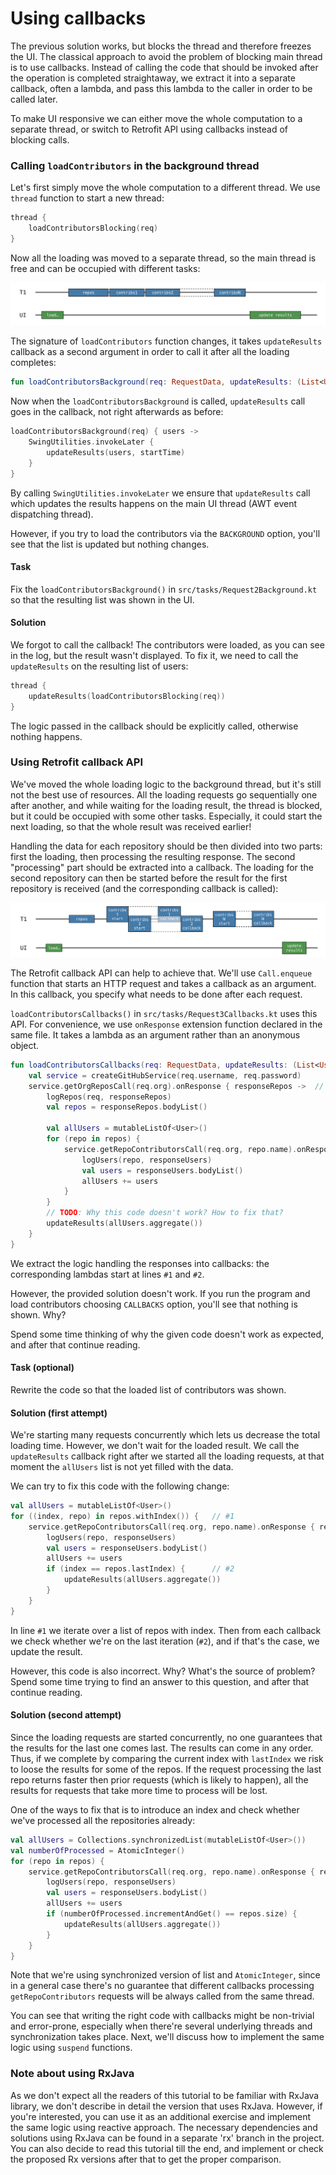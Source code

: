 # Using callbacks

The previous solution works, but blocks the thread and therefore freezes the UI.
The classical approach to avoid the problem of blocking main thread is to use callbacks.
Instead of calling the code that should be invoked after the operation is completed straightaway,
we extract it into a separate callback, often a lambda, and pass this lambda to the caller in order to be called later.

To make UI responsive we can either move the whole computation to a separate thread, or switch to
Retrofit API using callbacks instead of blocking calls.

### Calling `loadContributors` in the background thread

Let's first simply move the whole computation to a different thread.
We use `thread` function to start a new thread:

```kotlin
thread {
    loadContributorsBlocking(req)
}
```

Now all the loading was moved to a separate thread, so the main thread is free and can be occupied with different tasks:  

![](./assets/3-callbacks/Background.png)

The signature of `loadContributors` function changes, it takes `updateResults` callback as a second argument in order to call
it after all the loading completes:

```kotlin
fun loadContributorsBackground(req: RequestData, updateResults: (List<User>) -> Unit)
```

Now when the `loadContributorsBackground` is called, `updateResults` call goes in the callback, not right afterwards as before:

```kotlin
loadContributorsBackground(req) { users ->
    SwingUtilities.invokeLater {
        updateResults(users, startTime)
    }
}
```

By calling `SwingUtilities.invokeLater` we ensure that `updateResults` call which updates the results happens on the main UI thread
(AWT event dispatching thread).

However, if you try to load the contributors via the `BACKGROUND` option, you'll see that the list is updated but nothing changes.

#### Task

Fix the `loadContributorsBackground()` in `src/tasks/Request2Background.kt` so that the resulting list was shown in the UI.

#### Solution

We forgot to call the callback! The contributors were loaded, as you can see in the log, but the result wasn't displayed.
To fix it, we need to call the `updateResults` on the resulting list of users:

```kotlin
thread {
    updateResults(loadContributorsBlocking(req))
}
```

The logic passed in the callback should be explicitly called, otherwise nothing happens.  

### Using Retrofit callback API

We've moved the whole loading logic to the background thread, but it's still not the best use of resources. 
All the loading requests go sequentially one after another, and while waiting for the loading result,
the thread is blocked, but it could be occupied with some other tasks. Especially, it could start the next loading,
so that the whole result was received earlier!

Handling the data for each repository should be then divided into two parts:
first the loading, then processing the resulting response.
The second "processing" part should be extracted into a callback.
The loading for the second repository can then be started before the result for the first repository
is received (and the corresponding callback is called): 

![](./assets/3-callbacks/Callbacks.png)

The Retrofit callback API can help to achieve that.
We'll use `Call.enqueue` function that starts an HTTP request and takes a callback as an argument.
In this callback, you specify what needs to be done after each request.

`loadContributorsCallbacks()` in `src/tasks/Request3Callbacks.kt` uses this API.
For convenience, we use `onResponse` extension function declared in the same file.
It takes a lambda as an argument rather than an anonymous object.

```kotlin
fun loadContributorsCallbacks(req: RequestData, updateResults: (List<User>) -> Unit) {
    val service = createGitHubService(req.username, req.password)
    service.getOrgReposCall(req.org).onResponse { responseRepos ->  // #1
        logRepos(req, responseRepos)
        val repos = responseRepos.bodyList()
        
        val allUsers = mutableListOf<User>()
        for (repo in repos) {
            service.getRepoContributorsCall(req.org, repo.name).onResponse { responseUsers ->   // #2
                logUsers(repo, responseUsers)
                val users = responseUsers.bodyList()
                allUsers += users
            }
        }
        // TODO: Why this code doesn't work? How to fix that?
        updateResults(allUsers.aggregate())
    }
}
```

We extract the logic handling the responses into callbacks: the corresponding lambdas start at lines `#1` and `#2`. 

However, the provided solution doesn't work.
If you run the program and load contributors choosing `CALLBACKS` option, you'll see that nothing is shown. Why?

Spend some time thinking of why the given code doesn't work as expected, and after that continue reading.

#### Task (optional)

Rewrite the code so that the loaded list of contributors was shown.

#### Solution (first attempt)

We're starting many requests concurrently which lets us decrease the total loading time.
However, we don't wait for the loaded result.
We call the `updateResults` callback right after we started all the loading requests,
at that moment the `allUsers` list is not yet filled with the data.

We can try to fix this code with the following change:

```kotlin
val allUsers = mutableListOf<User>()
for ((index, repo) in repos.withIndex()) {   // #1
    service.getRepoContributorsCall(req.org, repo.name).onResponse { responseUsers ->
        logUsers(repo, responseUsers)
        val users = responseUsers.bodyList()
        allUsers += users
        if (index == repos.lastIndex) {      // #2
            updateResults(allUsers.aggregate())
        }
    }
}  
```

In line `#1` we iterate over a list of repos with index.
Then from each callback we check whether we're on the last iteration (`#2`), and if that's the case,
we update the result.

However, this code is also incorrect. Why? What's the source of problem?
Spend some time trying to find an answer to this question, and after that continue reading.

#### Solution (second attempt)

Since the loading requests are started concurrently, no one guarantees that the results for the last one comes last.
The results can come in any order.
Thus, if we complete by comparing the current index with `lastIndex` we risk to loose the results for some of the repos.
If the request processing the last repo returns faster then prior requests (which is likely to happen),
all the results for requests that take more time to process will be lost.

One of the ways to fix that is to introduce an index and check whether we've processed all the repositories already:

```kotlin
val allUsers = Collections.synchronizedList(mutableListOf<User>())
val numberOfProcessed = AtomicInteger()
for (repo in repos) {
    service.getRepoContributorsCall(req.org, repo.name).onResponse { responseUsers ->
        logUsers(repo, responseUsers)
        val users = responseUsers.bodyList()
        allUsers += users
        if (numberOfProcessed.incrementAndGet() == repos.size) {
            updateResults(allUsers.aggregate())
        }
    }
} 
```

Note that we're using synchronized version of list and `AtomicInteger`, since in a general case there's no guarantee
that different callbacks processing `getRepoContributors` requests will be always called from the same thread.

You can see that writing the right code with callbacks might be non-trivial and error-prone, especially when
there're several underlying threads and synchronization takes place.
Next, we'll discuss how to implement the same logic using `suspend` functions. 

### Note about using RxJava

As we don't expect all the readers of this tutorial to be familiar with RxJava library, we don't describe in detail the version
that uses RxJava.
However, if you're interested, you can use it as an additional exercise and implement the same logic using reactive approach.
The necessary dependencies and solutions using RxJava can be found in a separate 'rx' branch in the project.
You can also decide to read this tutorial till the end, and implement or check the proposed Rx versions after that to get
the proper comparison. 
